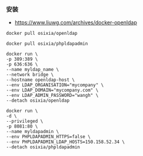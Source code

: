 

### 安装
* https://www.liuwg.com/archives/docker-openldap

```
docker pull osixia/openldap

docker pull osixia/phpldapadmin
```

```
docker run \
-p 389:389 \
-p 636:636 \
--name myldap_name \
--network bridge \
--hostname openldap-host \
--env LDAP_ORGANISATION="mycompany" \
--env LDAP_DOMAIN="mycompany.com" \
--env LDAP_ADMIN_PASSWORD="wangh" \
--detach osixia/openldap

```

```
docker run \
-d \
--privileged \
-p 8081:80 \
--name myldapadmin \
--env PHPLDAPADMIN_HTTPS=false \
--env PHPLDAPADMIN_LDAP_HOSTS=150.158.52.34 \
--detach osixia/phpldapadmin
```
